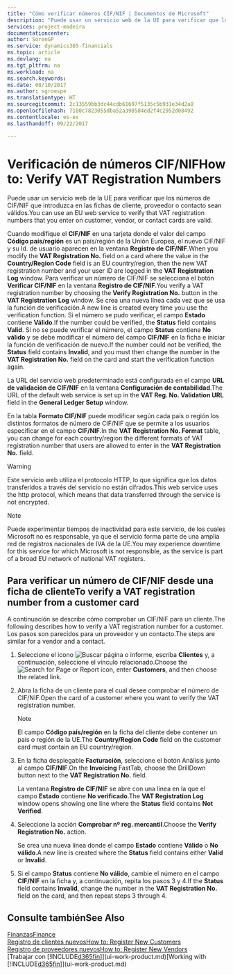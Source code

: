 ```yaml
---
title: "Cómo verificar números CIF/NIF | Documentos de Microsoft"
description: "Puede usar un servicio web de la UE para verificar que los números de CIF/NIF que introduzca en las fichas de cliente, proveedor o contacto sean válidos."
services: project-madeira
documentationcenter: 
author: SorenGP
ms.service: dynamics365-financials
ms.topic: article
ms.devlang: na
ms.tgt_pltfrm: na
ms.workload: na
ms.search.keywords: 
ms.date: 08/10/2017
ms.author: sgroespe
ms.translationtype: HT
ms.sourcegitcommit: 2c13559bb3dc44cdb61697f5135c5b931e34d2a8
ms.openlocfilehash: 7180c7823055dba52a398584ed2f4c2952d08492
ms.contentlocale: es-es
ms.lasthandoff: 09/22/2017

---
```

# <a name="how-to-verify-vat-registration-numbers"></a><span data-ttu-id="8f348-103">Verificación de números CIF/NIF</span><span class="sxs-lookup"><span data-stu-id="8f348-103">How to: Verify VAT Registration Numbers</span></span>
<span data-ttu-id="8f348-104">Puede usar un servicio web de la UE para verificar que los números de CIF/NIF que introduzca en las fichas de cliente, proveedor o contacto sean válidos.</span><span class="sxs-lookup"><span data-stu-id="8f348-104">You can use an EU web service to verify that VAT registration numbers that you enter on customer, vendor, or contact cards are valid.</span></span>  

 <span data-ttu-id="8f348-105">Cuando modifique el **CIF/NIF** en una tarjeta donde el valor del campo **Código país/región** es un país/región de la Unión Europea, el nuevo CIF/NIF y su Id. de usuario aparecen en la ventana **Registro de CIF/NIF**.</span><span class="sxs-lookup"><span data-stu-id="8f348-105">When you modify the **VAT Registration No.** field on a card where the value in the **Country/Region Code** field is an EU country/region, then the new VAT registration number and your user ID are logged in the **VAT Registration Log** window.</span></span> <span data-ttu-id="8f348-106">Para verificar un número de CIF/NIF se selecciona el botón **Verificar CIF/NIF** en la ventana **Registro de CIF/NIF**.</span><span class="sxs-lookup"><span data-stu-id="8f348-106">You verify a VAT registration number by choosing the **Verify Registration No.** button in the **VAT Registration Log** window.</span></span> <span data-ttu-id="8f348-107">Se crea una nueva línea cada vez que se usa la función de verificación.</span><span class="sxs-lookup"><span data-stu-id="8f348-107">A new line is created every time you use the verification function.</span></span> <span data-ttu-id="8f348-108">Si el número se pudo verificar, el campo **Estado** contiene **Válido**.</span><span class="sxs-lookup"><span data-stu-id="8f348-108">If the number could be verified, the **Status** field contains **Valid**.</span></span> <span data-ttu-id="8f348-109">Si no se puede verificar el número, el campo **Status** contiene **No válido** y se debe modificar el número del campo **CIF/NIF** en la ficha e iniciar la función de verificación de nuevo.</span><span class="sxs-lookup"><span data-stu-id="8f348-109">If the number could not be verified, the **Status** field contains **Invalid**, and you must then change the number in the **VAT Registration No.** field on the card and start the verification function again.</span></span>  

 <span data-ttu-id="8f348-110">La URL del servicio web predeterminado está configurada en el campo **URL de validación de CIF/NIF** en la ventana **Configuración de contabilidad**.</span><span class="sxs-lookup"><span data-stu-id="8f348-110">The URL of the default web service is set up in the **VAT Reg. No. Validation URL** field in the **General Ledger Setup** window.</span></span>  

 <span data-ttu-id="8f348-111">En la tabla **Formato CIF/NIF** puede modificar según cada país o región los distintos formatos de número de CIF/NIF que se permite a los usuarios especificar en el campo **CIF/NIF**.</span><span class="sxs-lookup"><span data-stu-id="8f348-111">In the **VAT Registration No. Format** table, you can change for each country/region the different formats of VAT registration number that users are allowed to enter in the **VAT Registration No.** field.</span></span>  

> [!WARNING]  
>  <span data-ttu-id="8f348-112">Este servicio web utiliza el protocolo HTTP, lo que significa que los datos transferidos a través del servicio no están cifrados.</span><span class="sxs-lookup"><span data-stu-id="8f348-112">This web service uses the http protocol, which means that data transferred through the service is not encrypted.</span></span>  

> [!NOTE]  
>  <span data-ttu-id="8f348-113">Puede experimentar tiempos de inactividad para este servicio, de los cuales Microsoft no es responsable, ya que el servicio forma parte de una amplia red de registros nacionales de IVA de la UE.</span><span class="sxs-lookup"><span data-stu-id="8f348-113">You may experience downtime for this service for which Microsoft is not responsible, as the service is part of a broad EU network of national VAT registers.</span></span>  

## <a name="to-verify-a-vat-registration-number-from-a-customer-card"></a><span data-ttu-id="8f348-114">Para verificar un número de CIF/NIF desde una ficha de cliente</span><span class="sxs-lookup"><span data-stu-id="8f348-114">To verify a VAT registration number from a customer card</span></span>  
<span data-ttu-id="8f348-115">A continuación se describe cómo comprobar un CIF/NIF para un cliente.</span><span class="sxs-lookup"><span data-stu-id="8f348-115">The following describes how to verify a VAT registration number for a customer.</span></span> <span data-ttu-id="8f348-116">Los pasos son parecidos para un proveedor y un contacto.</span><span class="sxs-lookup"><span data-stu-id="8f348-116">The steps are similar for a vendor and a contact.</span></span>   
1.  <span data-ttu-id="8f348-117">Seleccione el icono ![Buscar página o informe](media/ui-search/search_small.png "icono Buscar página o informe"), escriba **Clientes** y, a continuación, seleccione el vínculo relacionado.</span><span class="sxs-lookup"><span data-stu-id="8f348-117">Choose the ![Search for Page or Report](media/ui-search/search_small.png "Search for Page or Report icon") icon, enter **Customers**, and then choose the related link.</span></span>  

2.  <span data-ttu-id="8f348-118">Abra la ficha de un cliente para el cual desee comprobar el número de CIF/NIF.</span><span class="sxs-lookup"><span data-stu-id="8f348-118">Open the card of a customer where you want to verify the VAT registration number.</span></span>  

    > [!NOTE]  
    >  <span data-ttu-id="8f348-119">El campo **Código país/región** en la ficha del cliente debe contener un país o región de la UE.</span><span class="sxs-lookup"><span data-stu-id="8f348-119">The **Country/Region Code** field on the customer card must contain an EU country/region.</span></span>  
3.  <span data-ttu-id="8f348-120">En la ficha desplegable **Facturación**, seleccione el botón Análisis junto al campo **CIF/NIF**.</span><span class="sxs-lookup"><span data-stu-id="8f348-120">On the **Invoicing** FastTab, choose the DrillDown button next to the **VAT Registration No.** field.</span></span>  

    <span data-ttu-id="8f348-121">La ventana **Registro de CIF/NIF** se abre con una línea en la que el campo **Estado** contiene **No verificado**.</span><span class="sxs-lookup"><span data-stu-id="8f348-121">The **VAT Registration Log** window opens showing one line where the **Status** field contains **Not Verified**.</span></span>  
4.  <span data-ttu-id="8f348-122">Seleccione la acción **Comprobar nº reg. mercantil**.</span><span class="sxs-lookup"><span data-stu-id="8f348-122">Choose the **Verify Registration No.** action.</span></span>  

     <span data-ttu-id="8f348-123">Se crea una nueva línea donde el campo **Estado** contiene **Válido** o **No válido**.</span><span class="sxs-lookup"><span data-stu-id="8f348-123">A new line is created where the **Status** field contains either **Valid** or **Invalid**.</span></span>  
5.  <span data-ttu-id="8f348-124">Si el campo **Status** contiene **No válido**, cambie el número en el campo **CIF/NIF** en la ficha y, a continuación, repita los pasos 3 y 4.</span><span class="sxs-lookup"><span data-stu-id="8f348-124">If the **Status** field contains **Invalid**, change the number in the **VAT Registration No.** field on the card, and then repeat steps 3 through 4.</span></span>  

## <a name="see-also"></a><span data-ttu-id="8f348-125">Consulte también</span><span class="sxs-lookup"><span data-stu-id="8f348-125">See Also</span></span>  
[<span data-ttu-id="8f348-126">Finanzas</span><span class="sxs-lookup"><span data-stu-id="8f348-126">Finance</span></span>](finance.md)  
[<span data-ttu-id="8f348-127">Registro de clientes nuevos</span><span class="sxs-lookup"><span data-stu-id="8f348-127">How to: Register New Customers</span></span>](sales-how-register-new-customers.md)  
[<span data-ttu-id="8f348-128">Registro de proveedores nuevos</span><span class="sxs-lookup"><span data-stu-id="8f348-128">How to: Register New Vendors</span></span>](purchasing-how-register-new-vendors.md)  
<span data-ttu-id="8f348-129">[Trabajar con [!INCLUDE[d365fin](includes/d365fin_md.md)]](ui-work-product.md)</span><span class="sxs-lookup"><span data-stu-id="8f348-129">[Working with [!INCLUDE[d365fin](includes/d365fin_md.md)]](ui-work-product.md)</span></span>

